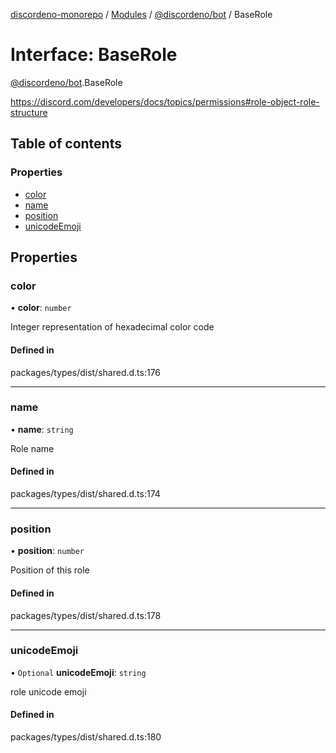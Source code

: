 [discordeno-monorepo](../README.md) / [Modules](../modules.md) / [@discordeno/bot](../modules/discordeno_bot.md) / BaseRole

# Interface: BaseRole

[@discordeno/bot](../modules/discordeno_bot.md).BaseRole

https://discord.com/developers/docs/topics/permissions#role-object-role-structure

## Table of contents

### Properties

- [color](discordeno_bot.BaseRole.md#color)
- [name](discordeno_bot.BaseRole.md#name)
- [position](discordeno_bot.BaseRole.md#position)
- [unicodeEmoji](discordeno_bot.BaseRole.md#unicodeemoji)

## Properties

### color

• **color**: `number`

Integer representation of hexadecimal color code

#### Defined in

packages/types/dist/shared.d.ts:176

---

### name

• **name**: `string`

Role name

#### Defined in

packages/types/dist/shared.d.ts:174

---

### position

• **position**: `number`

Position of this role

#### Defined in

packages/types/dist/shared.d.ts:178

---

### unicodeEmoji

• `Optional` **unicodeEmoji**: `string`

role unicode emoji

#### Defined in

packages/types/dist/shared.d.ts:180
